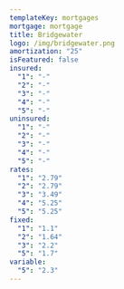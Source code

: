 ```yaml
---
templateKey: mortgages
mortgage: mortgage
title: Bridgewater
logo: /img/bridgewater.png
amortization: "25"
isFeatured: false
insured:
  "1": "-"
  "2": "-"
  "3": "-"
  "4": "-"
  "5": "-"
uninsured:
  "1": "-"
  "2": "-"
  "3": "-"
  "4": "-"
  "5": "-"
rates:
  "1": "2.79"
  "2": "2.79"
  "3": "3.49"
  "4": "5.25"
  "5": "5.25"
fixed:
  "1": "1.1"
  "2": "1.64"
  "3": "2.2"
  "5": "1.7"
variable:
  "5": "2.3"
---
```

